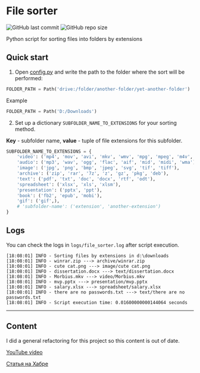 # File sorter

![GitHub last commit](https://img.shields.io/github/last-commit/lesskop/file-sorter)
![GitHub repo size](https://img.shields.io/github/repo-size/lesskop/file-sorter)

Python script for sorting files into folders by extensions

## Quick start

1. Open [config.py](config.py) and write the path to the folder where the sort will be performed:

```python
FOLDER_PATH = Path('drive:/folder/another-folder/yet-another-folder')
```

Example

```python
FOLDER_PATH = Path('D:/Downloads')
```

2. Set up a dictionary `SUBFOLDER_NAME_TO_EXTENSIONS` for your sorting method.

**Key** - subfolder name, **value** - tuple of file extensions for this subfolder.

```python
SUBFOLDER_NAME_TO_EXTENSIONS = {
    'video': ('mp4', 'mov', 'avi', 'mkv', 'wmv', 'mpg', 'mpeg', 'm4v', 'h264'),
    'audio': ('mp3', 'wav', 'ogg', 'flac', 'aif', 'mid', 'midi', 'wma'),
    'image': ('jpg', 'png', 'bmp', 'jpeg', 'svg', 'tif', 'tiff'),
    'archive': ('zip', 'rar', '7z', 'z', 'gz', 'pkg', 'deb'),
    'text': ('pdf', 'txt', 'doc', 'docx', 'rtf', 'odt'),
    'spreadsheet': ('xlsx', 'xls', 'xlsm'),
    'presentation': ('pptx', 'ppt'),
    'book': ('fb2', 'epub', 'mobi'),
    'gif': ('gif',),
    # 'subfolder-name': ('extension', 'another-extension')
}
```

## Logs

You can check the logs in `logs/file_sorter.log` after script execution.

```
[18:08:01] INFO - Sorting files by extensions in d:\downloads
[18:08:01] INFO - winrar.zip ---> archive/winrar.zip
[18:08:01] INFO - cute cat.png ---> image/cute cat.png
[18:08:01] INFO - dissertation.docx ---> text/dissertation.docx
[18:08:01] INFO - Morbius.mkv ---> video/Morbius.mkv
[18:08:01] INFO - mvp.pptx ---> presentation/mvp.pptx
[18:08:01] INFO - salary.xlsx ---> spreadsheet/salary.xlsx
[18:08:01] INFO - there are no passwords.txt ---> text/there are no passwords.txt
[18:08:01] INFO - Script execution time: 0.01600000000144064 seconds
```

---

## Content

I did a general refactoring for this project so this content is out of date.

[YouTube video](https://youtu.be/kzVqBtrlr9o)

[Статья на Хабре](https://habr.com/ru/post/562362/)
